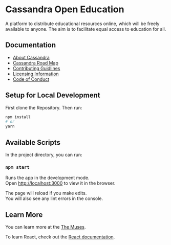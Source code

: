
# Cassandra Open Education
A platform to distribute educational resources online, which will be freely available to anyone. The aim is to facilitate equal access to education for all.


## Documentation

- [About Cassandra](https://github.com/the-muses/Cassandra/wiki/Cassandra-Open-Education)
- [Cassandra Road Map](https://github.com/the-muses/Cassandra/wiki/Cassandra-Road-Map)
- [Contributing Guidlines](https://github.com/the-muses/Cassandra/wiki/Contribution-Guidlines)
- [Licensing Information](https://github.com/the-muses/Cassandra/wiki/Licensing-Information)
- [Code of Conduct](https://)


## Setup for Local Development
First clone the Repository. Then run:

``` bash
npm install 
# or
yarn 
```

## Available Scripts

In the project directory, you can run:

### `npm start`

Runs the app in the development mode.<br>
Open [http://localhost:3000](http://localhost:3000) to view it in the browser.

The page will reload if you make edits.<br>
You will also see any lint errors in the console.


## Learn More

You can learn more at the [The Muses](https://the-muses.org).

To learn React, check out the [React documentation](https://reactjs.org/).
